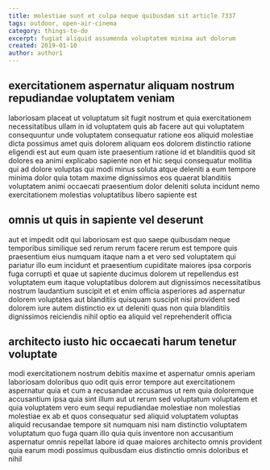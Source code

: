 ```yaml
---
title: molestiae sunt et culpa neque quibusdam sit article 7337
tags: outdoor, open-air-cinema
category: things-to-do
excerpt: fugiat aliquid assumenda voluptatem minima aut dolorum
created: 2019-01-10
author: author1
---
```


## exercitationem aspernatur aliquam nostrum repudiandae voluptatem veniam

laboriosam placeat ut voluptatum sit fugit nostrum et quia exercitationem necessitatibus ullam in id voluptatem quis ab facere aut qui voluptatem consequuntur unde voluptatem consequatur ratione eos aliquid molestiae dicta possimus amet quis dolorem aliquam eos dolorem distinctio ratione eligendi est aut eum quam iste praesentium ratione id et blanditiis quod sit dolores ea animi explicabo sapiente non et hic sequi consequatur mollitia qui ad dolore voluptas qui modi minus soluta atque deleniti a eum tempore minima dolor quia totam maxime dignissimos eos quaerat blanditiis voluptatem animi occaecati praesentium dolor deleniti soluta incidunt nemo exercitationem molestias voluptatibus libero sapiente est

## omnis ut quis in sapiente vel deserunt

aut et impedit odit qui laboriosam est quo saepe quibusdam neque temporibus similique sed rerum rerum facere rerum est tempore quis praesentium eius numquam itaque nam a et vero sed voluptatem qui pariatur illo eum incidunt et praesentium cupiditate maiores ipsa corporis fuga corrupti et quae ut sapiente ducimus dolorem ut repellendus est voluptatem eum itaque voluptatibus dolorem aut dignissimos necessitatibus nostrum laudantium suscipit et et enim officia asperiores ad aspernatur dolorem voluptates aut blanditiis quisquam suscipit nisi provident sed dolorem iure autem distinctio ex ut deleniti quas non quia blanditiis dignissimos reiciendis nihil optio ea aliquid vel reprehenderit officia

## architecto iusto hic occaecati harum tenetur voluptate

modi exercitationem nostrum debitis maxime et aspernatur omnis aperiam laboriosam doloribus quo odit quis error tempore aut exercitationem aspernatur quia et cum a recusandae accusamus ut rem quia doloremque accusantium ipsa quia sint illum aut ut rerum sed voluptatum voluptatem et quia voluptatem vero eum sequi repudiandae molestiae non molestias molestiae ex ab et quos consequatur sed aliquid voluptatem voluptas aliquid recusandae tempore sit numquam nisi nam distinctio voluptatem voluptatum quo fuga quam illo quia quis inventore non accusantium aspernatur omnis repellat labore id quae maiores architecto omnis provident quia earum modi possimus quibusdam eius distinctio omnis doloribus et nihil
